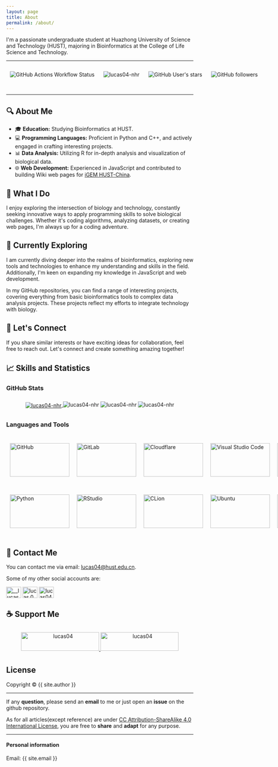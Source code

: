 ```yaml
---
layout: page
title: About
permalink: /about/
---
```


I'm a passionate undergraduate student at Huazhong University of Science and Technology (HUST), majoring in Bioinformatics at the College of Life Science and Technology.

---

<p align="center" style="display: ruby-text;"> 
    <img alt="GitHub Actions Workflow Status" src="https://img.shields.io/github/actions/workflow/status/lucas04-nhr/lucas04-nhr.github.io/.github%2Fworkflows%2Fdeploy_github_page.yml" style="margin-left: 10px;margin-right: 10px;">
    <img src="https://komarev.com/ghpvc/?username=lucas04-nhr&label=Profile%20views&color=0e75b6&style=flat" alt="lucas04-nhr" style="margin-left: 10px;margin-right: 10px;"> 
    <img alt="GitHub User's stars" src="https://img.shields.io/github/stars/Lucas04-nhr?style=flat" style="margin-left: 10px;margin-right: 10px;">
    <img alt="GitHub followers" src="https://img.shields.io/github/followers/Lucas04-nhr?style=flat" style="margin-left: 10px;margin-right: 10px;">
</p>

---

## 🔍 About Me

- 🎓 **Education:** Studying Bioinformatics at HUST.
- 💻 **Programming Languages:** Proficient in Python and C++, and actively engaged in crafting interesting projects.
- 📊 **Data Analysis:** Utilizing R for in-depth analysis and visualization of biological data.
- 🌐 **Web Development:** Experienced in JavaScript and contributed to building Wiki web pages for <a href="https://2023.igem.wiki/hust-china" target="_blank">iGEM HUST-China</a>.

## 🚀 What I Do

I enjoy exploring the intersection of biology and technology, constantly seeking innovative ways to apply programming skills to solve biological challenges. Whether it's coding algorithms, analyzing datasets, or creating web pages, I'm always up for a coding adventure.

## 🌱 Currently Exploring

I am currently diving deeper into the realms of bioinformatics, exploring new tools and technologies to enhance my understanding and skills in the field. Additionally, I'm keen on expanding my knowledge in JavaScript and web development.

In my GitHub repositories, you can find a range of interesting projects, covering everything from basic bioinformatics tools to complex data analysis projects. These projects reflect my efforts to integrate technology with biology.

## 🤝 Let's Connect

If you share similar interests or have exciting ideas for collaboration, feel free to reach out. Let's connect and create something amazing together!

## 📈 Skills and Statistics

### GitHub Stats

<p align="center"> 
    <a href="https://github.com/ryo-ma/github-profile-trophy">
        <img align="center" src="https://github-profile-trophy.vercel.app/?username=lucas04-nhr" alt="lucas04-nhr" style="margin-top: 10px;margin-bottom: 10px;">
    </a>
    <img src="https://github-readme-stats.vercel.app/api/top-langs?username=lucas04-nhr&show_icons=true&locale=en&layout=compact" alt="lucas04-nhr" style="margin-top: 10px;margin-bottom: 10px;">
    <img src="https://github-readme-stats.vercel.app/api?username=lucas04-nhr&show_icons=true&locale=en" alt="lucas04-nhr" style="margin-top: 10px;margin-bottom: 10px;">
    <img src="https://github-readme-streak-stats.herokuapp.com/?user=lucas04-nhr&" alt="lucas04-nhr" style="margin-top: 10px;margin-bottom: 10px;">
</p>

### Languages and Tools

<p style="display: inline-flex;">
    <img src="https://github.com/Lucas04-nhr/ServiceLogos/blob/1f1640e75992c9b15732fa348a65ae6a49b9c9f9/GitHub/GitHub.png?raw=true" alt="GitHub" style="width: 160px; height: 90px; margin: 10px 10px;">
    <img src="https://github.com/Lucas04-nhr/ServiceLogos/blob/1f1640e75992c9b15732fa348a65ae6a49b9c9f9/GitLab/GitLab.png?raw=true" alt="GitLab" style="width: 160px; height: 90px; margin: 10px 10px;">
    <img src="https://github.com/Lucas04-nhr/ServiceLogos/blob/1f1640e75992c9b15732fa348a65ae6a49b9c9f9/Cloudflare/Cloudflare.png?raw=true" alt="Cloudflare" style="width: 160px; height: 90px; margin: 10px 10px;">
    <img src="https://github.com/Lucas04-nhr/ServiceLogos/blob/1f1640e75992c9b15732fa348a65ae6a49b9c9f9/VisualStudioCode/VisualStudioCode.png?raw=true" alt="Visual Studio Code" style="width: 160px; height: 90px; margin: 10px 10px;">
    <img src="https://github.com/Lucas04-nhr/ServiceLogos/blob/1f1640e75992c9b15732fa348a65ae6a49b9c9f9/Ruby/Ruby.png?raw=true" alt="Ruby" style="width: 160px; height: 90px; margin: 10px 10px;">
    <img src="https://github.com/Lucas04-nhr/ServiceLogos/blob/1f1640e75992c9b15732fa348a65ae6a49b9c9f9/C++/C++.png?raw=true" alt="C++" style="width: 160px; height: 90px; margin: 10px 10px;">
</p>
<p style="display: inline-flex;">
    <img src="https://github.com/Lucas04-nhr/ServiceLogos/blob/1f1640e75992c9b15732fa348a65ae6a49b9c9f9/Python/Python.png?raw=true" alt="Python" style="width: 160px; height: 90px; margin: 10px 10px;">
    <img src="https://github.com/Lucas04-nhr/ServiceLogos/blob/1f1640e75992c9b15732fa348a65ae6a49b9c9f9/Rstudio/RStudio.png?raw=true" alt="RStudio" style="width: 160px; height: 90px; margin: 10px 10px;">
    <img src="https://github.com/Lucas04-nhr/ServiceLogos/blob/1f1640e75992c9b15732fa348a65ae6a49b9c9f9/Clion/Clion.png?raw=true" alt="CLion" style="width: 160px; height: 90px; margin: 10px 10px;">
    <img src="https://github.com/Lucas04-nhr/ServiceLogos/blob/1f1640e75992c9b15732fa348a65ae6a49b9c9f9/Ubuntu/Ubuntu.png?raw=true" alt="Ubuntu" style="width: 160px; height: 90px; margin: 10px 10px;">
    <img src="https://github.com/Lucas04-nhr/ServiceLogos/blob/1f1640e75992c9b15732fa348a65ae6a49b9c9f9/X/X.png?raw=true" alt="X" style="width: 160px; height: 90px; margin: 10px 10px;">
</p>

## 📮 Contact Me

You can contact me via email: <lucas04@hust.edu.cn>.

Some of my other social accounts are:
<p style="display: ruby">
<a href="https://twitter.com/__lucas04__" target="blank"><img align="center" src="https://raw.githubusercontent.com/rahuldkjain/github-profile-readme-generator/master/src/images/icons/Social/twitter.svg" alt="__lucas04__" height="30" width="40" /></a>
<a href="https://fb.com/lucas.04.n" target="blank"><img align="center" src="https://raw.githubusercontent.com/rahuldkjain/github-profile-readme-generator/master/src/images/icons/Social/facebook.svg" alt="lucas.04.n" height="30" width="40" /></a>
<a href="https://instagram.com/lucas04_11" target="blank"><img align="center" src="https://raw.githubusercontent.com/rahuldkjain/github-profile-readme-generator/master/src/images/icons/Social/instagram.svg" alt="lucas04_11" height="30" width="40" /></a>
</p>

## ☕ Support Me

<p align="center">
    <a href="https://www.buymeacoffee.com/lucas04"> 
        <img src="https://cdn.buymeacoffee.com/buttons/v2/default-yellow.png" height="50" width="210" alt="lucas04" style="margin-top: 10px;margin-bottom: 10px;">
    </a>
    <a href="https://ko-fi.com/lucas04"> 
        <img src="https://cdn.ko-fi.com/cdn/kofi3.png?v=3" height="50" width="210" alt="lucas04" style="margin-top: 10px;margin-bottom: 10px;">
    </a>
</p>

## License

Copyright&nbsp;&copy;&nbsp;{{ site.author }}

- - -

If any <b>question</b>, please send an <b>email</b> to me or just open an <b>issue</b> on the github repository. 

As for all articles(except reference) are under [CC Attribution-ShareAlike 4.0 International License](https://creativecommons.org/licenses/by-sa/4.0/), you are free to <b>share</b> and <b>adapt</b> for any purpose.

- - -

#### Personal information

Email: {{ site.email }}
